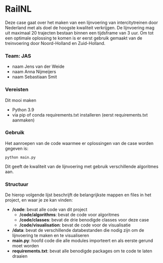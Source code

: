 # RailNL
Deze case gaat over het maken van een lijnvoering van intercitytreinen door Nederland met als doel de hoogste kwaliteit verkrijgen. De lijnvoering mag uit maximaal 20 trajecten bestaan binnen een tijdsframe van 3 uur. Om tot een optimale oplossing te komen is er eerst gebruik gemaakt van de treinvoering door Noord-Holland en Zuid-Holland.

### Team: JAS
* naam Jens van der Weide
* naam Anna Nijmeijers
* naam Sebastiaan Smit

### Vereisten
Dit mooi maken
- Python 3.9
- via pip of conda requirements.txt installeren (eerst requirements.txt aanmaken)

### Gebruik
Het aanroepen van de code waarmee er oplossingen van de case worden gegeven is:

```python main.py```

Dit geeft de kwaliteit van de lijnvoering met gebruik verschillende algoritmes aan.

### Structuur

De hierop volgende lijst beschrijft de belangrijkste mappen en files in het project, en waar je ze kan vinden:

- **/code**: bevat alle code van dit project
  - **/code/algorithms**: bevat de code voor algoritmes
  - **/code/classes**: bevat de drie benodigde classes voor deze case
  - **/code/visualisation**: bevat de code voor de visualisatie
- **/data**: bevat de verschillende databestanden die nodig zijn om de lijnvoering te maken en te visualiseren
- **main.py**: hoofd code die alle modules importeert en als eerste gerund moet worden
- **requirements.txt**: bevat alle benodigde packages om te code te laten draaien
